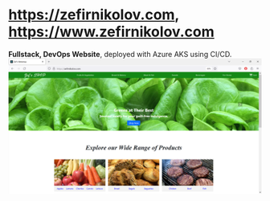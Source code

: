 # https://zefirnikolov.com, https://www.zefirnikolov.com

**Fullstack, DevOps Website**, deployed with Azure AKS using CI/CD.
![app](app.png)

